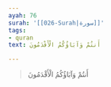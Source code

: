```yaml
---
ayah: 76
surah: '[[026-Surah|سورة]]'
tags:
- quran
text: أَنتُمْ وَآبَاؤُكُمُ الْأَقْدَمُونَ

---
```

> أَنتُمْ وَآبَاؤُكُمُ الْأَقْدَمُونَ
